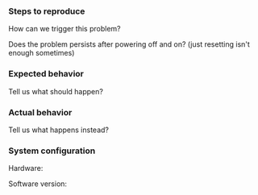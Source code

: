 ### Steps to reproduce
How can we trigger this problem?

Does the problem persists after powering off and on? (just resetting isn't enough sometimes)

### Expected behavior
Tell us what should happen?

### Actual behavior
Tell us what happens instead?

### System configuration

Hardware:

Software version:
